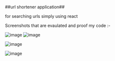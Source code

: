 ##url shortener application##


for searching urls simply using react

Screenshots  that are evaulated  and proof my code :-

![image](https://github.com/user-attachments/assets/ada81384-1236-496b-9610-be2606628896)
![image](https://github.com/user-attachments/assets/0c7d3d79-33b2-4953-9842-544f0152e522)

![image](https://github.com/user-attachments/assets/e0054435-dd2b-46c5-b38b-c9f90af0d385)

![image](https://github.com/user-attachments/assets/b45608e8-5396-4440-bea4-ccef31332716)
